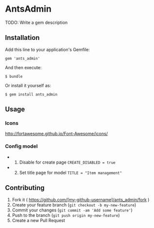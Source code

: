 # AntsAdmin

TODO: Write a gem description

## Installation

Add this line to your application's Gemfile:

    gem 'ants_admin'

And then execute:

    $ bundle

Or install it yourself as:

    $ gem install ants_admin

## Usage

### Icons
http://fortawesome.github.io/Font-Awesome/icons/

### Config model
  * 1. Disable for create page
    ```CREATE_DISABLED = true```
    
  * 2. Set title page for model
    ```TITLE = "Item management"```

## Contributing

1. Fork it ( https://github.com/[my-github-username]/ants_admin/fork )
2. Create your feature branch (`git checkout -b my-new-feature`)
3. Commit your changes (`git commit -am 'Add some feature'`)
4. Push to the branch (`git push origin my-new-feature`)
5. Create a new Pull Request
